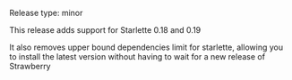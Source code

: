 Release type: minor

This release adds support for Starlette 0.18 and 0.19

It also removes upper bound dependencies limit for starlette,
allowing you to install the latest version without having to
wait for a new release of Strawberry
